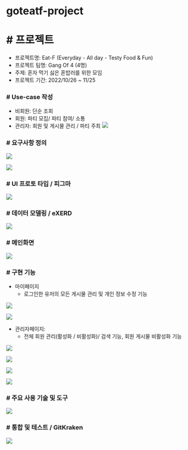 # goteatf-project

# # 프로젝트
- 프로젝트명: Eat-F (Everyday - All day - Testy Food & Fun)
- 프로젝트 팀명: Gang Of 4 (4명)
- 주제: 혼자 먹기 싫은 혼밥러를 위한 모임
- 프로젝트 기간: 2022/10/26 ~ 11/25

### # Use-case 작성
- 비회원: 단순 조회
- 회원: 파티 모집/ 파티 참여/ 소통
- 관리자: 회원 및 게시물 관리 / 파티 주최
![](https://velog.velcdn.com/images/seulgi90/post/52be8c16-e4b1-4bdf-adc6-6faa36d21f56/image.png)

### # 요구사항 정의
![](https://velog.velcdn.com/images/seulgi90/post/75569f27-8adf-45f4-a34b-4e815cad40f2/image.png)

![](https://velog.velcdn.com/images/seulgi90/post/6905b905-002b-4e6b-90b4-912334e57fc0/image.png)

### # UI 프로토 타입 / 피그마

![](https://velog.velcdn.com/images/seulgi90/post/bd7cb409-002b-484d-a6a6-62cb696a749a/image.png)

### # 데이터 모델링 / eXERD

![](https://velog.velcdn.com/images/seulgi90/post/b60c977b-236e-427a-af7b-2deb69654263/image.png)


### # 메인화면
![](https://velog.velcdn.com/images/seulgi90/post/06975976-a7b7-4cea-8591-cfa6d3a25ccd/image.png)

### # 구현 기능
- 마이페이지
	- 로그인한 유저의 모든 게시물 관리 및 개인 정보 수정 기능
    
![](https://velog.velcdn.com/images/seulgi90/post/9e7dd39a-42d3-4aed-89e0-1e0da65db837/image.png)

![](https://velog.velcdn.com/images/seulgi90/post/d8629352-c8f7-4ec6-b4d0-e50f1758abe7/image.png)

- 관리자페이지: 
	- 전체 회원 관리(활성화 / 비활성화)/ 검색 기능, 회원 게시물 비활성화 기능
    
![](https://velog.velcdn.com/images/seulgi90/post/be6fb420-7d0f-41de-b7f0-7beb4af1b35a/image.png)

![](https://velog.velcdn.com/images/seulgi90/post/26ed9baf-3a3d-4c3a-8eb4-a17b8d56cc1d/image.png)

![](https://velog.velcdn.com/images/seulgi90/post/6db4d8f6-1de1-43a6-b210-6ff0262df49a/image.png)

![](https://velog.velcdn.com/images/seulgi90/post/ca942cb9-8e92-47d8-9205-db55b79614b7/image.png)


### # 주요 사용 기술 및 도구
![](https://velog.velcdn.com/images/seulgi90/post/6bb723bc-82d2-49b9-8479-3c1f7e33b296/image.png)



### # 통합 및 테스트 / GitKraken
![](https://velog.velcdn.com/images/seulgi90/post/ac02a433-dae2-4730-a518-3c06bb288fbc/image.png)


